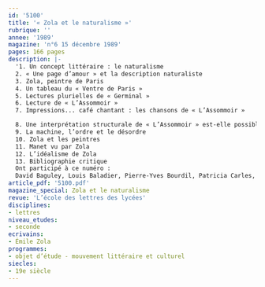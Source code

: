 ```yaml
---
id: '5100'
title: '« Zola et le naturalisme »'
rubrique: ''
annee: '1989'
magazine: 'n°6 15 décembre 1989'
pages: 166 pages
description: |-
  '1. Un concept littéraire : le naturalisme
  2. « Une page d’amour » et la description naturaliste
  3. Zola, peintre de Paris
  4. Un tableau du « Ventre de Paris »
  5. Lectures plurielles de « Germinal »
  6. Lecture de « L’Assommoir »
  7. Impressions... café chantant : les chansons de « L’Assommoir »

  8. Une interprétation structurale de « L’Assommoir » est-elle possible ?
  9. La machine, l’ordre et le désordre
  10. Zola et les peintres
  11. Manet vu par Zola
  12. L’idéalisme de Zola
  13. Bibliographie critique
  Ont participé à ce numéro :
  David Baguley, Louis Baladier, Pierre-Yves Bourdil, Patricia Carles, Francis Collet, Béatrice Desgranges, Jean-Pierre Leduc-Adine, Alain Pagès, Yves Pihan, Monique Pinthon et Servanne Woodward'
article_pdf: '5100.pdf'
magazine_special: Zola et le naturalisme
revue: 'L’école des lettres des lycées'
disciplines:
- lettres
niveau_etudes:
- seconde
ecrivains:
- Émile Zola
programmes:
- objet d’étude - mouvement littéraire et culturel
siecles:
- 19e siècle
---
```

